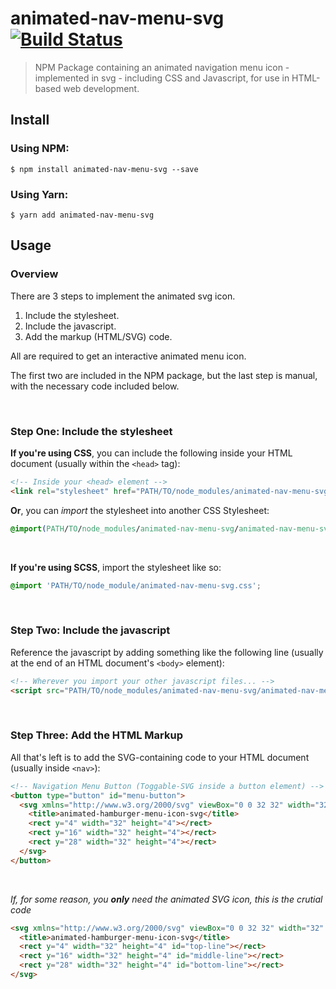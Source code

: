 # animated-nav-menu-svg [![Build Status](https://travis-ci.com/mattdanielbrown/animated-nav-menu-svg.svg?branch=master)](https://travis-ci.com/mattdanielbrown/animated-nav-menu-svg)

> NPM Package containing an animated navigation menu icon - implemented in svg - including CSS and Javascript, for use in HTML-based web development.


## Install

### Using NPM:

```
$ npm install animated-nav-menu-svg --save
```

### Using Yarn:

```
$ yarn add animated-nav-menu-svg
```

## Usage

### Overview

There are 3 steps to implement the animated svg icon.

1. Include the stylesheet.
2. Include the javascript.
3. Add the markup (HTML/SVG) code.

All are required to get an interactive animated menu icon.

The first two are included in the NPM package, but the last step is manual, with the necessary code included below.

<br>

### Step One: Include the stylesheet

**If you're using CSS**, you can include the following inside your HTML document (usually within the `<head>` tag):

```html
<!-- Inside your <head> element -->
<link rel="stylesheet" href="PATH/TO/node_modules/animated-nav-menu-svg/animated-nav-menu-svg.css">
```

**Or**, you can *import* the stylesheet into another CSS Stylesheet:

```css
@import(PATH/TO/node_modules/animated-nav-menu-svg/animated-nav-menu-svg.css);
```

<br>

**If you're using SCSS**, import the stylesheet like so:

```scss
@import 'PATH/TO/node_module/animated-nav-menu-svg.css';
```

<br>

### Step Two: Include the javascript

Reference the javascript by adding something like the following line (usually at the end of an HTML document's `<body>` element):

```html
<!-- Wherever you import your other javascript files... -->
<script src="PATH/TO/node_modules/animated-nav-menu-svg/animated-nav-menu-svg.js"></script>
```

<br>


### Step Three: Add the HTML Markup

All that's left is to add the SVG-containing code to your HTML document (usually inside `<nav>`):

```html
<!-- Navigation Menu Button (Toggable-SVG inside a button element) -->
<button type="button" id="menu-button">
  <svg xmlns="http://www.w3.org/2000/svg" viewBox="0 0 32 32" width="32" height="32" id="menu-icon">
    <title>animated-hamburger-menu-icon-svg</title>
    <rect y="4" width="32" height="4"></rect>
    <rect y="16" width="32" height="4"></rect>
    <rect y="28" width="32" height="4"></rect>
  </svg>
</button>
```

<br>

*If, for some reason, you __only__ need the animated SVG icon, this is the crutial code*

```html
<svg xmlns="http://www.w3.org/2000/svg" viewBox="0 0 32 32" width="32" height="32" id="animated-menu-icon-svg">
  <title>animated-hamburger-menu-icon-svg</title>
  <rect y="4" width="32" height="4" id="top-line"></rect>
  <rect y="16" width="32" height="4" id="middle-line"></rect>
  <rect y="28" width="32" height="4" id="bottom-line"></rect>
</svg>
```

